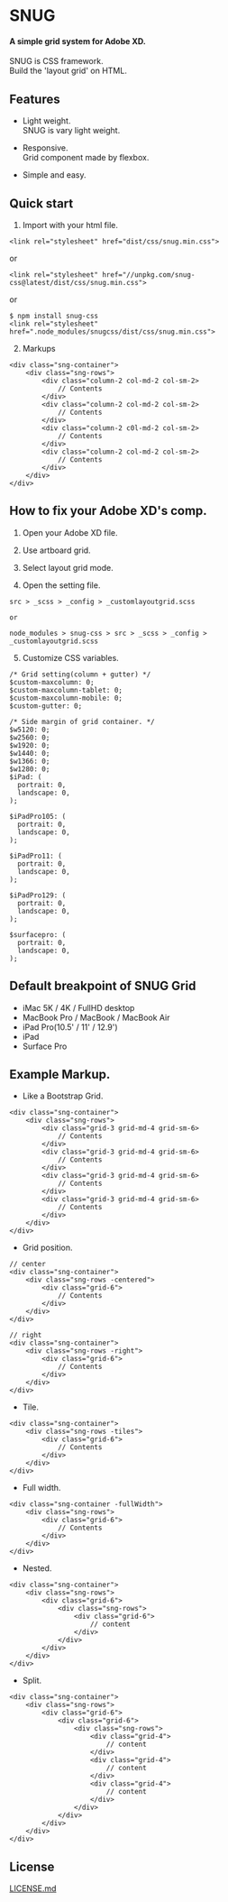 # SNUG  
#### A simple grid system for Adobe XD.  
SNUG is CSS framework.  
Build the 'layout grid' on HTML.  

## Features

* Light weight.  
SNUG is vary light weight.  
  
* Responsive.  
Grid component made by flexbox.  
  
* Simple and easy.


## Quick start

1. Import with your html file.  
```
<link rel="stylesheet" href="dist/css/snug.min.css">
```
  
or  
  
```
<link rel="stylesheet" href="//unpkg.com/snug-css@latest/dist/css/snug.min.css">
```
  
or  
  
```
$ npm install snug-css
<link rel="stylesheet" href=".node_modules/snugcss/dist/css/snug.min.css">
```


2. Markups
```
<div class="sng-container">
    <div class="sng-rows">
        <div class="column-2 col-md-2 col-sm-2>
            // Contents
        </div>
        <div class="column-2 col-md-2 col-sm-2>
            // Contents
        </div>
        <div class="column-2 c0l-md-2 col-sm-2>
            // Contents
        </div>
        <div class="column-2 col-md-2 col-sm-2>
            // Contents
        </div>
    </div>
</div>
```

## How to fix your Adobe XD's comp.

1. Open your Adobe XD file.  

2. Use artboard grid.  

3. Select layout grid mode.  

4. Open the setting file.  
```
src > _scss > _config > _customlayoutgrid.scss

or

node_modules > snug-css > src > _scss > _config > _customlayoutgrid.scss
```

5. Customize CSS variables.
```
/* Grid setting(column + gutter) */
$custom-maxcolumn: 0;
$custom-maxcolumn-tablet: 0;
$custom-maxcolumn-mobile: 0;
$custom-gutter: 0;

/* Side margin of grid container. */
$w5120: 0;
$w2560: 0;
$w1920: 0;
$w1440: 0;
$w1366: 0;
$w1280: 0;
$iPad: (
  portrait: 0,
  landscape: 0,
);

$iPadPro105: (
  portrait: 0,
  landscape: 0,
);

$iPadPro11: (
  portrait: 0,
  landscape: 0,
);

$iPadPro129: (
  portrait: 0,
  landscape: 0,
);

$surfacepro: (
  portrait: 0,
  landscape: 0,
);
```

## Default breakpoint of SNUG Grid
* iMac 5K / 4K / FullHD desktop
* MacBook Pro / MacBook / MacBook Air
* iPad Pro(10.5' / 11' / 12.9')
* iPad 
* Surface Pro

## Example Markup.
* Like a Bootstrap Grid.
```
<div class="sng-container">
    <div class="sng-rows">
        <div class="grid-3 grid-md-4 grid-sm-6>
            // Contents
        </div>
        <div class="grid-3 grid-md-4 grid-sm-6>
            // Contents
        </div>
        <div class="grid-3 grid-md-4 grid-sm-6>
            // Contents
        </div>
        <div class="grid-3 grid-md-4 grid-sm-6>
            // Contents
        </div>
    </div>
</div>
```

* Grid position.
```
// center
<div class="sng-container">
    <div class="sng-rows -centered">
        <div class="grid-6">
            // Contents
        </div>
    </div>
</div>

// right
<div class="sng-container">
    <div class="sng-rows -right">
        <div class="grid-6">
            // Contents
        </div>
    </div>
</div>
```

* Tile.
```
<div class="sng-container">
    <div class="sng-rows -tiles">
        <div class="grid-6">
            // Contents
        </div>
    </div>
</div>
```

* Full width.
```
<div class="sng-container -fullWidth">
    <div class="sng-rows">
        <div class="grid-6">
            // Contents
        </div>
    </div>
</div>
```

* Nested.
```
<div class="sng-container">
    <div class="sng-rows">
        <div class="grid-6">
            <div class="sng-rows">
                <div class="grid-6">
                    // content
                </div>
            </div>
        </div>
    </div>
</div>
```

* Split.
```
<div class="sng-container">
    <div class="sng-rows">
        <div class="grid-6">
            <div class="grid-6">
                <div class="sng-rows">
                    <div class="grid-4">
                        // content
                    </div>
                    <div class="grid-4">
                        // content
                    </div>
                    <div class="grid-4">
                        // content
                    </div>
                </div>
            </div>
        </div>
    </div>
</div>
```

## License
[LICENSE.md](https://github.com/snugcss/snug/blob/master/LICENSE.md)
